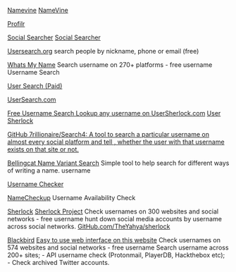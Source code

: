 
[Namevine](https://namevine.com/)
[NameVine](https://namevine.com/#/%3CUSERNAME%3E)

[Profilr](https://profilr.social/search/%3CUSERNAME%3E)

[Social Searcher](https://social-searcher.com/search-users/?ntw=&q6=%3CUSERNAME%3E)
[Social Searcher](https://social-searcher.com/search-users/?q6=%3CFIRSTNAME%3E+%3CLASTNAME%3E)

[Usersearch.org](https://usersearch.org/index.php)
search people by nickname, phone or email (free)

[Whats My Name](https://whatsmyname.app/)
Search username on 270+ platforms - free
username
Username Search

[User Search (Paid)](https://usersearch.io/)

[UserSearch.com](http://usersearch.com/)

[Free Username Search Lookup any username on UserSherlock.com](http://usersherlock.com/)
[User Sherlock](http://usersherlock.com/usersearch/%3CUSERNAME%3E)

[GitHub 7rillionaire/Search4: A tool to search a particular username on almost every social platform and tell , whether the user with that username exists on that site or not.](https://github.com/7rillionaire/Search4)

[Bellingcat Name Variant Search](https://bellingcat.github.io/name-variant-search/)
Simple tool to help search for different ways of writing a name.
username

[Username Checker](https://namecheck.bloggingehow.com/)

[NameCheckup](https://namecheckup.com/)
Username Availability Check

[Sherlock](https://github.com/sherlock-project/sherlock)
[Sherlock Project](https://sherlock-project.github.io/)
Check usernames on 300 websites and social networks - free
username
hunt down social media accounts by username across social networks.
[GitHub.com/TheYahya/sherlock](http://github.com/TheYahya/sherlock)

[Blackbird](https://github.com/p1ngul1n0/blackbird)
[Easy to use web interface on this website](https://blackbird-osint.herokuapp.com/)
Check usernames on 574 websites and social networks - free
username
Search username across 200+ sites; - API username check (Protonmail, PlayerDB, Hackthebox etc); - Check archived Twitter accounts.
